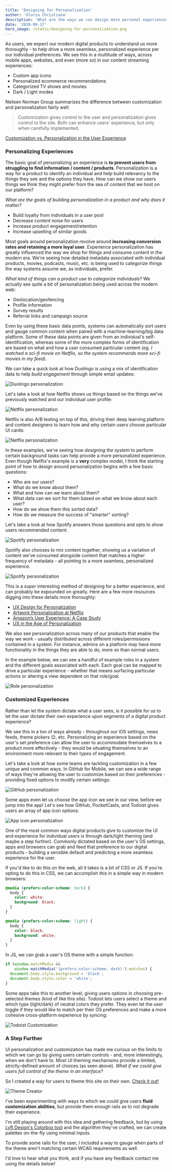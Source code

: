 ```yaml
---
title: 'Designing for Personalization'
author: 'Gloria Christiana'
description: 'What are the ways we can design more personal experiences for users?'
date: '2020-09-17'
hero_image: /static/designing-for-personalization.png
---
```


As users, we expect our modern digital products to understand us more thoroughly - to help drive a more seamless, personalized experience per our individual preferences. We see this in a multitude of ways, across mobile apps, websites, and even (more so) in our content streaming experiences:

- Custom app icons
- Personalized ecommerce recommendations
- Categorized TV shows and movies
- Dark / Light modes

Neilsen Norman Group summarizes the difference between customization and personalization fairly well:

> Customization gives control to the user and personalization gives control to the site. Both can enhance users’ experience, but only when carefully implemented.

[Customization vs. Personalization in the User Experience](https://www.nngroup.com/articles/customization-personalization/)

### Personalizing Experiences

The basic goal of personalizing an experience is **to prevent users from struggling to find information / content / products**. Personalization is a way for a product to identify an individual and help build relevancy to the things they see and the options they have. How can we show our users things we think they might prefer from the sea of content that we host on our platform?

_What are the goals of building personalization in a product and why does it matter?_
- Build loyalty from individuals in a user pool
- Decrease content noise for users
- Increase product engagement/retention
- Increase upselling of similar goods

Most goals around personalization revolve around **increasing conversion rates and retaining a more loyal user**. Experience personalization has greatly influenced the way we shop for things and consume content in the modern era. We're seeing how detailed metadata associated with individual products, movies, podcasts, music, etc. is being used to categorize things the way systems assume we, as individuals, prefer.

_What kind of things can a product use to categorize individuals?_ We actually see quite a bit of personalization being used across the modern web:
- Geolocation/geofencing
- Profile information
- Survey results
- Referral links and campaign source

Even by using these basic data points, systems can automatically sort users and gauge common content when paired with a machine-learning/big data platform. Some of these data points are given from an individual's self-identification, whereas some of the more complex forms of identification are based on what and how a user consumed particular content _(eg. I watched a sci-fi movie on Netflix, so the system recommends more sci-fi movies in my feed)_.

We can take a quick look at how Duolingo is using a mix of identification data to help _build engagement_ through simple email updates:

![Duolingo personalization](../static/designing-for-personalization_9.png)

Let's take a look at how Netflix shows us things based on the things we've previously watched and our individual user profile:

![Netflix personalization](../static/designing-for-personalization_1.png)

Netflix is also A/B testing on top of this, driving their deep learning platform and content designers to learn how and why certain users choose particular UI cards:

![Netflix personalization](../static/designing-for-personalization_2.png)

In these examples, we're seeing how _designing the system_ to perform certain background tasks can help provide a more personalized experience. Even though Netflix's example is a **very** complex model, I think the starting point of how to design around personalization begins with a few basic questions:

- Who are our users?
- What do we know about them?
- What and how can we learn about them?
- What data can we sort for them based on what we know about each user?
- How do we show them this sorted data?
- How do we measure the success of "smarter" sorting?

Let's take a look at how Spotify answers those questions and opts to show users recommended content:

![Spotify personalization](../static/designing-for-personalization_3.png)

Spotify also chooses to mix content together, showing us a variation of content we've consumed alongside content that matches a higher frequency of metadata - all pointing to a more seamless, personalized experience.

![Spotify personalization](../static/designing-for-personalization_4.png)

This is a _super_ interesting method of designing for a better experience, and can probably be expounded on greatly. Here are a few more resources digging into these details more thoroughly:

- [UX Design for Personalization](https://www.uxmatters.com/mt/archives/2018/07/ux-design-for-personalization.php)
- [Artwork Personalization at Netflix](https://netflixtechblog.com/artwork-personalization-c589f074ad76)
- [Amazon’s User Experience: A Case Study](https://medium.com/@the_manifest/amazons-user-experience-a-case-study-fb567f79b51f)
- [UX in the Age of Personalization](https://alistapart.com/article/emerging-ux-role-in-personalization/)

We also see personalization across many of our products that enable the way we work - usually distributed across different roles/permissions contained in a system. For instance, admins on a platform may have more functionality in the things they are able to do, more so than normal users.

In the example below, we can see a handful of example roles in a system and the different goals associated with each. Each goal can be mapped to drive a particular experience - whether that means surfacing particular actions or altering a view dependent on that role/goal.

![Role personalization](../static/designing-for-personalization_10.png)

### Customized Experiences

Rather than let the system dictate what a user sees, is it possible for us to let the user dictate their own experience upon segments of a digital product experience?

We see this in a ton of ways already - throughout our iOS settings, news feeds, theme pickers 😉, etc. Personalizing an experience based on the user's set preference can allow the user to accommodate themselves to a product more effectively - they would be situating themselves to an environment more relevant to their types of engagement.

Let's take a look at how some teams are tackling customization in a few unique and common ways. In GitHub for Mobile, we can see a wide range of ways they're allowing the user to customize based on their preferences - providing fixed options to modify certain settings:

![GitHub personalization](../static/designing-for-personalization_5.png)

Some apps even let us choose the app icon we see in our view, before we jump into the app! Let's see how GitHub, PocketCasts, and Todoist gives users an array of app icon options:

![App icon personalization](../static/designing-for-personalization_6.png)

One of the most common ways digital products give to customize the UI and experience for individual users is through dark/light theming (and maybe a step further). Commonly dictated based on the user's OS settings, apps and browsers can grab and feed that preference to our digital products - building a sensible default and predicting a more seamless experience for the user.

If you'd like to do this on the web, all it takes is a bit of CSS or JS. If you're opting to do this in CSS, we can accomplish this in a simple way in modern browsers:

```css
@media (prefers-color-scheme: dark) {
  body {
    color: white;
    background: black;
  }
}

@media (prefers-color-scheme: light) {
  body {
    color: black;
    background: white;
  }
}
```

In JS, we can grab a user's OS theme with a simple function:

```js
if (window.matchMedia && 
    window.matchMedia('(prefers-color-scheme: dark)').matches) {
  document.body.style.background = 'black';
  document.body.style.color = 'white';
}
```

Some apps take this to another level, giving users options in choosing pre-selected themes (kind of like this site). Todoist lets users select a theme and which type (light/dark) of neutral colors they prefer. They even let the user toggle if they would like to match per their OS preferences and make a more cohesive cross-platform experience by syncing:

![Todoist Customization](../static/designing-for-personalization_7.png)

### A Step Further

UI personalization and customization has made me curious on the limits to which we can go by giving users certain controls - and, more interestingly, when we don't have to. Most UI theming mechanisms provide a limited, strictly-defined amount of choices (as seen above). _What if we could give users full control of the theme in an interface?_

So I created a way for users to theme this site on their own. [Check it out!](../create-theme)

![Theme Creator](../static/designing-for-personalization_8.png)

I've been experimenting with ways to which we could give users **fluid customization abilities**, but provide them enough rails as to not degrade their experience.

I'm still playing around with this idea and gathering feedback, but by using [Lyft Design's Colorbox tool](https://www.colorbox.io/) and the algorithm they've crafted, we can create palettes on-the-fly using minimal inputs.

To provide some rails for the user, I included a way to gauge when parts of the theme aren't matching certain WCAG requirements as well.

I'd love to hear what you think, and if you have any feedback contact me using the details below!